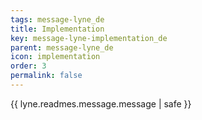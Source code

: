```yaml
---
tags: message-lyne_de
title: Implementation
key: message-lyne-implementation_de
parent: message-lyne_de
icon: implementation
order: 3
permalink: false  
---
```

{{ lyne.readmes.message.message | safe }}


